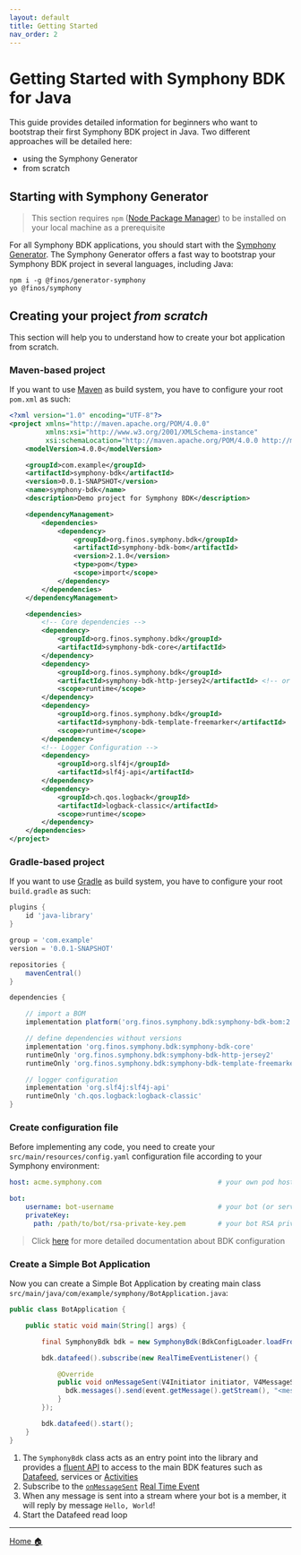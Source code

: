 ```yaml
---
layout: default
title: Getting Started
nav_order: 2
---
```


# Getting Started with Symphony BDK for Java

This guide provides detailed information for beginners who want to bootstrap their first Symphony BDK project
in Java. Two different approaches will be detailed here:
- using the Symphony Generator
- from scratch

## Starting with Symphony Generator
> This section requires `npm` ([Node Package Manager](https://www.npmjs.com/)) to be installed on your local machine as a prerequisite

For all Symphony BDK applications, you should start with the [Symphony Generator](https://github.com/finos/generator-symphony).
The Symphony Generator offers a fast way to bootstrap your Symphony BDK project in several languages, including Java:
```
npm i -g @finos/generator-symphony
yo @finos/symphony
```

## Creating your project _from scratch_
This section will help you to understand how to create your bot application from scratch.

### Maven-based project
If you want to use [Maven](https://maven.apache.org/) as build system, you have to configure your root `pom.xml` as such:
```xml
<?xml version="1.0" encoding="UTF-8"?>
<project xmlns="http://maven.apache.org/POM/4.0.0"
         xmlns:xsi="http://www.w3.org/2001/XMLSchema-instance"
         xsi:schemaLocation="http://maven.apache.org/POM/4.0.0 http://maven.apache.org/xsd/maven-4.0.0.xsd">
    <modelVersion>4.0.0</modelVersion>

    <groupId>com.example</groupId>
    <artifactId>symphony-bdk</artifactId>
    <version>0.0.1-SNAPSHOT</version>
    <name>symphony-bdk</name>
    <description>Demo project for Symphony BDK</description>

    <dependencyManagement>
        <dependencies>
            <dependency>
                <groupId>org.finos.symphony.bdk</groupId>
                <artifactId>symphony-bdk-bom</artifactId>
                <version>2.1.0</version>
                <type>pom</type>
                <scope>import</scope>
            </dependency>
        </dependencies>
    </dependencyManagement>

    <dependencies>
        <!-- Core dependencies -->
        <dependency>
            <groupId>org.finos.symphony.bdk</groupId>
            <artifactId>symphony-bdk-core</artifactId>
        </dependency>
        <dependency>
            <groupId>org.finos.symphony.bdk</groupId>
            <artifactId>symphony-bdk-http-jersey2</artifactId> <!-- or symphony-bdk-http-webclient -->
            <scope>runtime</scope>
        </dependency>
        <dependency>
            <groupId>org.finos.symphony.bdk</groupId>
            <artifactId>symphony-bdk-template-freemarker</artifactId>  <!-- or symphony-bdk-http-handlebars -->
            <scope>runtime</scope>
        </dependency>
        <!-- Logger Configuration -->
        <dependency>
            <groupId>org.slf4j</groupId>
            <artifactId>slf4j-api</artifactId>
        </dependency>
        <dependency>
            <groupId>ch.qos.logback</groupId>
            <artifactId>logback-classic</artifactId>
            <scope>runtime</scope>
        </dependency>
    </dependencies>
</project>
```
### Gradle-based project
If you want to use [Gradle](https://gradle.org/) as build system, you have to configure your root `build.gradle` as such:
```groovy
plugins {
    id 'java-library'
}

group = 'com.example'
version = '0.0.1-SNAPSHOT'

repositories {
    mavenCentral()
}

dependencies {

    // import a BOM
    implementation platform('org.finos.symphony.bdk:symphony-bdk-bom:2.1.0')

    // define dependencies without versions
    implementation 'org.finos.symphony.bdk:symphony-bdk-core'
    runtimeOnly 'org.finos.symphony.bdk:symphony-bdk-http-jersey2'           //  or symphony-bdk-http-webclient
    runtimeOnly 'org.finos.symphony.bdk:symphony-bdk-template-freemarker'    // or symphony-bdk-http-handlebars

    // logger configuration
    implementation 'org.slf4j:slf4j-api'
    runtimeOnly 'ch.qos.logback:logback-classic'
}
```

### Create configuration file
Before implementing any code, you need to create your `src/main/resources/config.yaml` configuration file according
to your Symphony environment:
```yaml
host: acme.symphony.com                             # your own pod host name

bot:
    username: bot-username                          # your bot (or service account) username
    privateKey:
      path: /path/to/bot/rsa-private-key.pem        # your bot RSA private key
```
> Click [here](./configuration.html) for more detailed documentation about BDK configuration

### Create a Simple Bot Application
Now you can create a Simple Bot Application by creating main class `src/main/java/com/example/symphony/BotApplication.java`:

```java
public class BotApplication {

    public static void main(String[] args) {

        final SymphonyBdk bdk = new SymphonyBdk(BdkConfigLoader.loadFromClasspath("/config.yaml"));        // (1)

        bdk.datafeed().subscribe(new RealTimeEventListener() {                                              // (2)

            @Override
            public void onMessageSent(V4Initiator initiator, V4MessageSent event) {
              bdk.messages().send(event.getMessage().getStream(), "<messageML>Hello, World!</messageML>");  // (3)
            }
        });

        bdk.datafeed().start();                                                                             // (4)
    }
}
```
1. The `SymphonyBdk` class acts as an entry point into the library and provides a [fluent API](./fluent-api.html) to access
to the main BDK features such as [Datafeed](./datafeed.html), services or [Activities](./activity-api.html)
2. Subscribe to the [`onMessageSent`](https://docs.developers.symphony.com/building-bots-on-symphony/datafeed/real-time-events#message-sent)
[Real Time Event](https://docs.developers.symphony.com/building-bots-on-symphony/datafeed/real-time-events)
3. When any message is sent into a stream where your bot is a member, it will reply by message `Hello, World`!
4. Start the Datafeed read loop

----
[Home :house:](./index.html)

